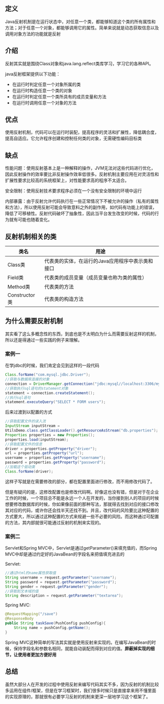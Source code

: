 
## 定义

Java反射机制是在运行状态中，对任意一个类，都能够知道这个类的所有属性和方法；对于任意一个对象，都能够调用它的属性。简单来说就是动态获取信息以及调用对象方法的功能就是反射

## 介绍

反射其实就是围绕Class对象和java.lang.reflect类库学习，学习它的各种API。

java反射框架提供以下功能：

- 在运行时判定任意一个对象所属的类
- 在运行时构造任意一个类的对象
- 在运行时判定任意一个类所具有的成员变量和方法
- 在运行时调用任意一个对象的方法

## 优点

使用反射机制，代码可以在运行时装配，提高程序的灵活和扩展性，降低耦合度，提高自适应。它允许程序创建和控制任何类的对象，无需硬性编码目标类

## 缺点

性能问题：使用反射基本上是一种解释的操作，JVM无法对这些代码进行优化，因此反射操作的效率要比非反射操作效率低很多。反射机制主要应用在对灵活性和扩展性要求比较高的系统框架上，对性能要求高的程序不太适合。

安全限制：使用反射技术要求程序必须在一个没有安全限制的环境中运行

内部暴露：由于反射允许代码执行在一些正常情况下不被允许的操作（私有的属性和方法），所以使用反射可能会导致意料之外的副作用，如代码有功能上的错误，降低了可移植性。反射代码破坏了抽象性，因此当平台发生改变的时候，代码的行为就有可能也随着变化。

## 反射机制相关的类

| 类名          | 用途                                             |
| ------------- | ------------------------------------------------ |
| Class类       | 代表类的实体，在运行的Java应用程序中表示类和接口 |
| Field类       | 代表类的成员变量（成员变量也称为类的属性）       |
| Method类      | 代表类的方法                                     |
| Constructor类 | 代表类的构造方法                                 |

## 为什么需要反射机制

其实看了这么多概念性的东西，到底也是不太明白为什么而需要反射这样的机制，所以还是得通过一些实践的例子来理解。

### 案例一

在学jdbc的时候，我们肯定会见到这样的一段代码

```java
Class.forName("com.mysql.jdbc.Driver");
//获取与数据库连接的对象
connection = DriverManager.getConnection("jdbc:mysql//localhost:3306/myblog","root","password");
//获取执行sql语句的statement对象
statement = connection.createStatement();
//执行sql语句
statement.executeQuery("SELECT * FORM users");
```

后来过渡到以配置的方式

```java
//获取配置文件的读入流
InputStream inputStream = 
UtilsDemo.class.getClassLoader().getResourceAsStream("db.properties");
Properties properties = new Properties();
properties.load(inputStream);
//获取配置文件的信息
driver = properties.getProperty("driver");
url = properties.getProperty("url");
username = properties.getProperty("username");
password = properties.getProperty("password");
//加载这个驱动类
Class.forName(driver);
```

这样子写就是在需要修改的部分，都在配置里面进行修改，而不用修改代码了。

但是有疑问的是，这修改配置也是修改代码啊。好像这也没有错，但是对于在企业工作的时候，一个项目总不能是永远一个人在开发的，当你接到别人的项目的时候想要修改数据库的时候，你如果像前面的那种写法，那就得去找到对应的接口修改其对应的代码，或许你还会找半天还找不到。并且，改代码的风险要比这种配置的方式要大，所以通过这种配置的方式来规避一些不必要的风险。而这种通过可配置的方法，其内部就很可能通过反射的机制来实现的。

### 案例二

Servlet和Spring MVC中，Servlet是通过getParameter()来填充值的，而Spring MVC中却是通过约定好的JavaBean的字段名来把值填充进去的

Servlet:

```java
//通过html的name属性获取值
String username = request.getParameter("username");
String password = request.getParameter("password");
String gender = request.getParameter("gender");
//获取到文本域的值
String description = request.getParameter("textarea");
```

Spring MVC:

```java
@RequestMapping("/save")
@ResponseBody
public String taskSave(PushConfig pushConfig){
	String name = pushConfig.getName();
}
```

Spring MVC这种简单的写法其实就是使用反射来实现的。在编写JavaBean的时候，保持字段名和参数名相同，就能自动装配而得到对应的值。**屏蔽掉实现的细节，让使用者更加方便好用**

## 总结

虽然大部分人在开发的过程中使用反射来编写代码其实不多，因为反射的机制比较多运用在组件/框架，但是在学习框架时，我们很多时候只是直接拿来用不懂里面的实现原理的，那就很有必要学习反射的机制来更深一层地学习这个框架了。

